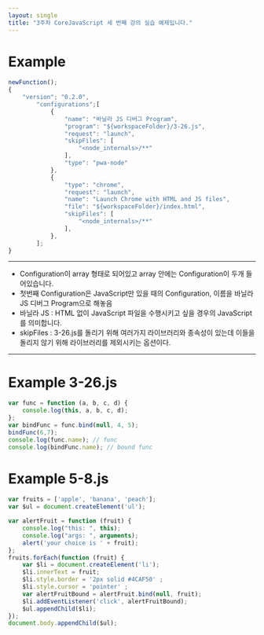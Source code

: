 ```yaml
---
layout: single
title: "3주차 CoreJavaScript 세 번째 강의 실습 예제입니다."
---
```

# Example
``` js
newFunction();
{
    "version"; "0.2.0",
        "configurations";[
            {
                "name": "바닐라 JS 디버그 Program",
                "program": "${workspaceFolder}/3-26.js",
                "request": "launch",
                "skipFiles": [
                    "<node_internals>/**"
                ],
                "type": "pwa-node"
            },
            {
                "type": "chrome",
                "request": "launch",
                "name": "Launch Chrome with HTML and JS files",
                "file": "${workspaceFolder}/index.html",
                "skipFiles": [
                    "<node_internals>/**"
                ],
            },
        ];
}
```
---
- Configuration이 array 형태로 되어있고 array 안에는 Configuration이 두개 들어있습니다.
- 첫번째 Configuration은 JavaScript만 있을 때의 Configuration, 이름을 바닐라 JS 디버그 Program으로 해놓음
- 바닐라 JS : HTML 없이 JavaScript 파일을 수행시키고 싶을 경우의 JavaScript를 의미합니다.
- skipFiles : 3-26.js를 돌리기 위해 여러가지 라이브러리와 종속성이 있는데 이들을 돌리지 않기 위해 라이브러리를 제외시키는 옵션이다.
---
# Example 3-26.js 
```js
var func = function (a, b, c, d) {
    console.log(this, a, b, c, d);
};
var bindFunc = func.bind(null, 4, 5);
bindFunc(6,7);
console.log(func.name); // func
console.log(bindFunc.name); // bound func
```
# Example 5-8.js
```js
var fruits = ['apple', 'banana', 'peach'];
var $ul = document.createElement('ul');

var alertFruit = function (fruit) {
    console.log("this: ", this);
    console.log("args: ", arguments);
    alert('your choice is ' + fruit);
};
fruits.forEach(function (fruit) {
    var $li = document.createElement('li');
    $li.innerText = fruit;
    $li.style.border = '2px solid #4CAF50' ;
    $li.style.cursor = 'pointer' ;
    var alertFruitBound = alertFruit.bind(null, fruit);
    $li.addEventListener('click', alertFruitBound);
    $ul.appendChild($li);
});
document.body.appendChild($ul);
```
